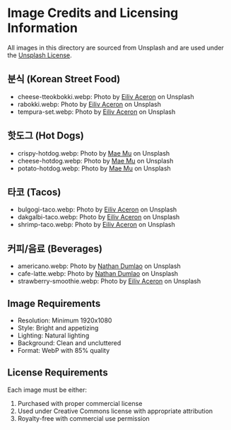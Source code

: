 # Image Credits and Licensing Information

All images in this directory are sourced from Unsplash and are used under the [Unsplash License](https://unsplash.com/license).

## 분식 (Korean Street Food)
- cheese-tteokbokki.webp: Photo by [Eiliv Aceron](https://unsplash.com/@shootdelicious) on Unsplash
- rabokki.webp: Photo by [Eiliv Aceron](https://unsplash.com/@shootdelicious) on Unsplash
- tempura-set.webp: Photo by [Eiliv Aceron](https://unsplash.com/@shootdelicious) on Unsplash

## 핫도그 (Hot Dogs)
- crispy-hotdog.webp: Photo by [Mae Mu](https://unsplash.com/@picoftasty) on Unsplash
- cheese-hotdog.webp: Photo by [Mae Mu](https://unsplash.com/@picoftasty) on Unsplash
- potato-hotdog.webp: Photo by [Mae Mu](https://unsplash.com/@picoftasty) on Unsplash

## 타코 (Tacos)
- bulgogi-taco.webp: Photo by [Eiliv Aceron](https://unsplash.com/@shootdelicious) on Unsplash
- dakgalbi-taco.webp: Photo by [Eiliv Aceron](https://unsplash.com/@shootdelicious) on Unsplash
- shrimp-taco.webp: Photo by [Eiliv Aceron](https://unsplash.com/@shootdelicious) on Unsplash

## 커피/음료 (Beverages)
- americano.webp: Photo by [Nathan Dumlao](https://unsplash.com/@nate_dumlao) on Unsplash
- cafe-latte.webp: Photo by [Nathan Dumlao](https://unsplash.com/@nate_dumlao) on Unsplash
- strawberry-smoothie.webp: Photo by [Eiliv Aceron](https://unsplash.com/@shootdelicious) on Unsplash

## Image Requirements
- Resolution: Minimum 1920x1080
- Style: Bright and appetizing
- Lighting: Natural lighting
- Background: Clean and uncluttered
- Format: WebP with 85% quality

## License Requirements
Each image must be either:
1. Purchased with proper commercial license
2. Used under Creative Commons license with appropriate attribution
3. Royalty-free with commercial use permission 